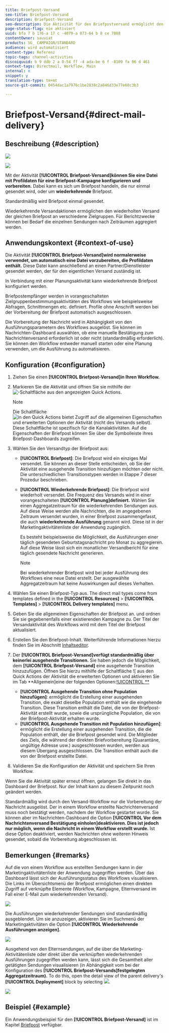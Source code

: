 ```yaml
---
title: Briefpost-Versand
seo-title: Briefpost-Versand
description: Briefpost-Versand
seo-description: Die Aktivität für den Briefpostversand ermöglicht den Versand von einmaligen oder wiederkehrenden Briefpostsendungen innerhalb eines Workflows.
page-status-flag: nie aktiviert
uuid: bfa 7 b 176-a 17 c -4079-a 073-64 b 8 ce 7888
contentOwner: sauviat
products: SG_ CAMPAIGN/STANDARD
audience: wird automatisiert
content-type: Referenz
topic-tags: channel-activities
discoiquuid: b 9 ddb 2 a 0-54 ff -4 ada-be 6 f -8109 fa 06 d 461
context-tags: Directmail, Workflow, Main
internal: n
snippet: y
translation-type: tm+mt
source-git-commit: 0454dac1a7976c1be2838c2a846d33e77e60c3b3

---
```



# Briefpost-Versand{#direct-mail-delivery}

## Beschreibung {#description}

![](assets/paper.png)

![](assets/recurrentpaper.png)

Mit der Aktivität **[!UICONTROL Briefpost-Versand]können Sie eine Datei mit Profildaten für eine Briefpost-Kampagne konfigurieren und vorbereiten.** Dabei kann es sich um Briefpost handeln, die nur einmal gesendet wird, oder um **wiederkehrende** Briefpost.

Standardmäßig wird Briefpost einmal gesendet.

Wiederkehrende Versandaktionen ermöglichen den wiederholten Versand der gleichen Briefpost an verschiedene Zielgruppen. Für Berichtzwecke können bei Bedarf die einzelnen Sendungen nach Zeiträumen aggregiert werden.

## Anwendungskontext {#context-of-use}

Die Aktivität **[!UICONTROL Briefpost-Versand]wird normalerweise verwendet, um automatisch eine Datei vorzubereiten, die Profildaten enthält.** Diese Datei kann anschließend an einen Partner/Dienstleister gesendet werden, der für den eigentlichen Versand zuständig ist.

In Verbindung mit einer Planungsaktivität kann wiederkehrende Briefpost konfiguriert werden.

Briefpostempfänger werden in vorangeschalteten Zielgruppenbestimmungsaktivitäten des Workflows wie beispielsweise Abfragen, Schnittmengen etc. definiert. Profile ohne Anschrift werden bei der Vorbereitung der Briefpost automatisch ausgeschlossen.

Die Vorbereitung der Nachricht wird in Abhängigkeit von den Ausführungsparametern des Workflows ausgelöst. Sie können im Nachrichten-Dashboard auswählen, ob eine manuelle Bestätigung zum Nachrichtenversand erforderlich ist oder nicht (standardmäßig erforderlich). Sie können den Workflow entweder manuell starten oder eine Planung verwenden, um die Ausführung zu automatisieren.

## Konfiguration {#configuration}

1. Ziehen Sie einen **[!UICONTROL Briefpost-Versand]in Ihren Workflow.**
1. Markieren Sie die Aktivität und öffnen Sie sie mithilfe der ![-Schaltfläche aus den angezeigten Quick Actions.](assets/edit_darkgrey-24px.png)

   >[!NOTE]
   >
   >Die Schaltfläche ![ in den Quick Actions bietet Zugriff auf die allgemeinen Eigenschaften und erweiterten Optionen der Aktivität (nicht des Versands selbst).](assets/dlv_activity_params-24px.png) Diese Schaltfläche ist spezifisch für die Kanalaktivitäten. Auf die Eigenschaften der Briefpost können Sie über die Symbolleiste ihres Briefpost-Dashboards zugreifen.

1. Wählen Sie den Versandtyp der Briefpost aus:

   * **[!UICONTROL Briefpost]**: Die Briefpost wird ein einziges Mal versendet. Sie können an dieser Stelle entscheiden, ob Sie der Aktivität eine ausgehende Transition hinzufügen möchten oder nicht. Die unterschiedlichen Transitionstypen werden in Etappe 7 dieser Prozedur beschrieben.
   * **[!UICONTROL Wiederkehrende Briefpost]**: Die Briefpost wird wiederholt versendet. Die Frequenz des Versands wird in einer vorangeschalteten **[!UICONTROL Planung]definiert.** Wählen Sie einen Aggregatzeitraum für die wiederkehrenden Sendungen aus. Auf diese Weise werden alle Nachrichten, die im angegebenen Zeitraum versendet wurden, in einer Briefpost zusammengefasst, die auch **wiederkehrende Ausführung** genannt wird. Diese ist in der Marketingaktivitätenliste der Anwendung zugänglich.

      Es besteht beispielsweise die Möglichkeit, die Ausführungen einer täglich gesendeten Geburtstagsnachricht pro Monat zu aggregieren. Auf diese Weise lässt sich ein monatlicher Versandbericht für eine täglich gesendete Nachricht generieren.

      >[!NOTE]
      >
      >Bei wiederkehrender Briefpost wird bei jeder Ausführung des Workflows eine neue Datei erstellt. Der ausgewählte Aggregatzeitraum hat keine Auswirkungen auf dieses Verhalten.

1. Wählen Sie einen Briefpost-Typ aus. The direct mail types come from templates defined in the **[!UICONTROL Resources]** &gt; **[!UICONTROL Templates]** &gt; **[!UICONTROL Delivery templates]** menu.
1. Geben Sie die allgemeinen Eigenschaften der Briefpost an. und ordnen Sie sie gegebenenfalls einer existierenden Kampagne zu. Der Titel der Versandaktivität des Workflows wird mit dem Titel der Briefpost aktualisiert.
1. Erstellen Sie den Briefpost-Inhalt. Weiterführende Informationen hierzu finden Sie im Abschnitt [Inhaltseditor](../../designing/using/about-personalization.md).
1. Der **[!UICONTROL Briefpost-Versand]verfügt standardmäßig über keinerlei ausgehende Transitionen.** Sie haben jedoch die Möglichkeit, dem **[!UICONTROL Briefpost-Versand]** eine ausgehende Transition hinzuzufügen. Öffnen Sie hierzu mithilfe der Schaltfläche ![ aus den Quick Actions der Aktivität die erweiterten Optionen und aktivieren Sie im Tab **Allgemein]eine der folgenden Optionen:[!UICONTROL **](assets/dlv_activity_params-24px.png)

   * **[!UICONTROL Ausgehende Transition ohne Population hinzufügen]**: ermöglicht die Erstellung einer ausgehenden Transition, die exakt dieselbe Population enthält wie die eingehende Transition. Diese Transition enthält die Datei, die von der Briefpost-Aktivität erstellt wurde, sowie die ursprüngliche Population, die von der Briefpost-Aktivität erhalten wurde.
   * **[!UICONTROL Ausgehende Transition mit Population hinzufügen]**: ermöglicht die Erstellung einer ausgehenden Transition, die die Population enthält, der die Briefpost gesendet wird. Die Mitglieder des Ziels, die während der direkten Briefvorbereitung (Quarantäne, ungültige Adresse usw.) ausgeschlossen wurden, werden aus diesem Übergang ausgeschlossen. Die Transition enthält auch die von der Briefpost erstellte Datei.

1. Validieren Sie die Konfiguration der Aktivität und speichern Sie Ihren Workflow.

Wenn Sie die Aktivität später erneut öffnen, gelangen Sie direkt in das Dashboard der Briefpost. Nur der Inhalt kann zu diesem Zeitpunkt noch geändert werden.

Standardmäßig wird durch den Versand-Workflow nur die Vorbereitung der Nachricht ausgelöst. Der in einem Workflow erstellte Nachrichtenversand muss noch bestätigt werden, nachdem der Workflow gestartet wurde. Sie können aber im Nachrichten-Dashboard die Option **[!UICONTROL Vor dem Nachrichtenversand Bestätigung einholen]deaktivieren. Dies ist jedoch nur möglich, wenn die Nachricht in einem Workflow erstellt wurde.** Ist diese Option deaktiviert, werden Nachrichten ohne weiteren Hinweis gesendet, sobald die Vorbereitung abgeschlossen ist.

## Bemerkungen {#remarks}

Auf die von einem Workflow aus erstellten Sendungen kann in der Marketingaktivitätenliste der Anwendung zugegriffen werden. Über das Dashboard lässt sich der Ausführungsstatus des Workflows visualisieren. Die Links im Übersichtsmenü der Briefpost ermöglichen einen direkten Zugriff auf verknüpfte Elemente (Workflow, Kampagne, Elternversand im Fall einer E-Mail zum wiederkehrenden Versand).

![](assets/wkf_display_parent_elements_direct_mail.png)

Die Ausführungen wiederkehrender Sendungen sind standardmäßig ausgeblendet. Um sie anzuzeigen, aktivieren Sie im Suchmenü der Marketingaktivitäten die Option **[!UICONTROL Wiederkehrende Ausführungen anzeigen].**

![](assets/wkf_display_recurrent_executions_direct_mail.png)

Ausgehend von den Elternsendungen, auf die über die Marketing-Aktivitätenliste oder direkt über die verknüpften wiederkehrenden Ausführungen zugegriffen werden kann, lässt sich die Gesamtheit aller getätigten Sendungen visualisieren (in Abhängigkeit vom bei der Konfiguration des **[!UICONTROL Briefpost-Versands]festgelegten Aggregatzeitraum).** To do this, open the detail view of the parent delivery's **[!UICONTROL Deployment]** block by selecting ![](assets/wkf_dlv_detail_button.png).

![](assets/wkf_display_recurrent_executions_3_direct_mail.png)

## Beispiel {#example}

Ein Anwendungsbeispiel für den **[!UICONTROL Briefpost-Versand]** ist im Kapitel [Briefpost](../../channels/using/example-of-direct-mail-in-a-workflow.md) verfügbar.
